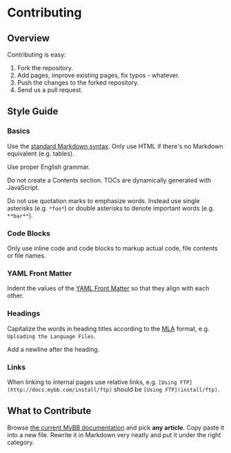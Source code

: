 # Contributing

## Overview

Contributing is easy:

1. Fork the repository.
2. Add pages, improve existing pages, fix typos - whatever.
3. Push the changes to the forked repository.
4. Send us a pull request.

## Style Guide

### Basics

Use the [standard Markdown syntax](http://daringfireball.net/projects/markdown/syntax). Only use HTML if there's no Markdown equivalent (e.g. tables).

Use proper English grammar.

Do not create a Contents section. TOCs are dynamically generated with JavaScript.

Do not use quotation marks to emphasize words. Instead use single asterisks (e.g. `*foo*`) or double asterisks to denote important words (e.g. `**bar**`).

### Code Blocks

Only use inline code and code blocks to markup actual code, file contents or file names.

### YAML Front Matter

Indent the values of the [YAML Front Matter](http://jekyllrb.com/docs/frontmatter/) so that they align with each other.

### Headings

Capitalize the words in heading titles according to the [MLA](http://www.mla.org/) format, e.g. `Uploading the Language Files`.

Add a newline after the heading.

### Links

When linking to internal pages use relative links, e.g. `[Using FTP](http://docs.mybb.com/install/ftp)` should be `[Using FTP](install/ftp)`.

## What to Contribute

Browse [the current MyBB documentation](http://docs.mybb.com/) and pick **any article**. Copy paste it into a new file. Rewrite it in Markdown very neatly and put it under the right category.
